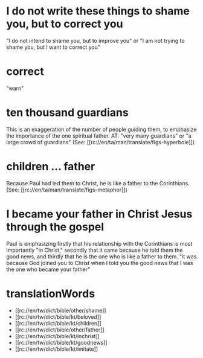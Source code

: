 # I do not write these things to shame you, but to correct you

"I do not intend to shame you, but to improve you" or "I am not trying to shame you, but I want to correct you"

# correct

"warn"

# ten thousand guardians

This is an exaggeration of the number of people guiding them, to emphasize the importance of the one spiritual father. AT: "very many guardians" or "a large crowd of guardians" (See: [[rc://en/ta/man/translate/figs-hyperbole]])

# children ... father

Because Paul had led them to Christ, he is like a father to the Corinthians. (See: [[rc://en/ta/man/translate/figs-metaphor]])

# I became your father in Christ Jesus through the gospel

Paul is emphasizing firstly that his relationship with the Corinthians is most importantly "in Christ," secondly that it came because he told them the good news, and thirdly that he is the one who is like a father to them. "it was because God joined you to Christ when I told you the good news that I was the one who became your father"

# translationWords

* [[rc://en/tw/dict/bible/other/shame]]
* [[rc://en/tw/dict/bible/kt/beloved]]
* [[rc://en/tw/dict/bible/kt/children]]
* [[rc://en/tw/dict/bible/other/father]]
* [[rc://en/tw/dict/bible/kt/inchrist]]
* [[rc://en/tw/dict/bible/kt/goodnews]]
* [[rc://en/tw/dict/bible/kt/imitate]]